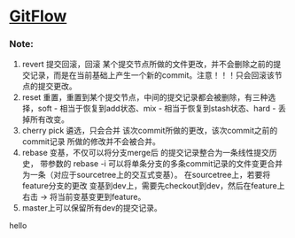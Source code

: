 # [GitFlow](https://github.com/leiguang/GitFlow)


### Note:
1. revert 提交回滚，回滚 某个提交节点所做的文件更改，并不会删除之前的提交记录，而是在当前基础上产生一个新的commit。注意！！！只会回滚该节点的提交更改。
2. reset 重置，重置到某个提交节点，中间的提交记录都会被删除，有三种选择，soft - 相当于恢复到add状态、mix - 相当于恢复到stash状态、hard - 丢掉所有改变。
3. cherry pick 遴选，只会合并 该次commit所做的更改，该次commit之前的 commit记录 所做的修改并不会被合并。
4. rebase 变基，不仅可以将分支merge后 的提交记录整合为一条线性提交历史， 带参数的 rebase -i 可以将单条分支的多条commit记录的文件变更合并为一条（对应于sourcetree上的交互式变基）。 
      在sourcetree上，若要将feature分支的更改 变基到dev上，需要先checkout到dev，然后在feature上 右击 -> 将当前变基变更到feature。 
5. master上可以保留所有dev的提交记录。

hello
